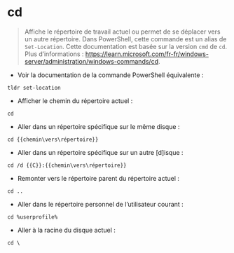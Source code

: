 # cd

> Affiche le répertoire de travail actuel ou permet de se déplacer vers un autre répertoire.
> Dans PowerShell, cette commande est un alias de `Set-Location`. Cette documentation est basée sur la version `cmd` de `cd`.
> Plus d’informations : <https://learn.microsoft.com/fr-fr/windows-server/administration/windows-commands/cd>.

- Voir la documentation de la commande PowerShell équivalente :

`tldr set-location`

- Afficher le chemin du répertoire actuel :

`cd`

- Aller dans un répertoire spécifique sur le même disque :

`cd {{chemin\vers\répertoire}}`

- Aller dans un répertoire spécifique sur un autre [d]isque :

`cd /d {{C}}:{{chemin\vers\répertoire}}`

- Remonter vers le répertoire parent du répertoire actuel :

`cd ..`

- Aller dans le répertoire personnel de l’utilisateur courant :

`cd %userprofile%`

- Aller à la racine du disque actuel :

`cd \`

